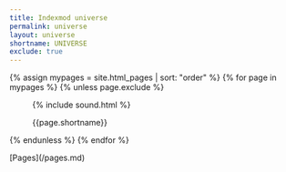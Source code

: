 ```yaml
---
title: Indexmod universe
permalink: universe
layout: universe
shortname: UNIVERSE
exclude: true
---
```


<wrap>
{% assign mypages = site.html_pages | sort: "order" %}
{% for page in mypages %}
{% unless page.exclude %}
<figure>
<p>{% include sound.html %}</p>
<figcaption>
<p class="shortname">{{page.shortname}}</p>
</figcaption>
</figure>
{% endunless %}
{% endfor %}
</wrap>

<p>[Pages](/pages.md)</p>
